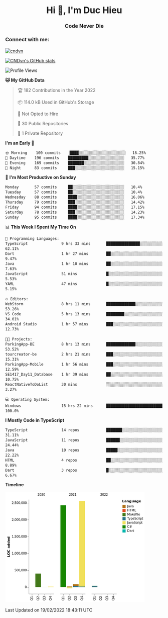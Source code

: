 <h1 align="center">Hi 👋, I'm Duc Hieu</h1>
<h3 align="center">Code Never Die</h3>

<h3 align="left">Connect with me:</h3>
<p align="left">
<a href="https://linkedin.com/in/cndvn" target="blank"><img align="center" src="https://img.shields.io/badge/LinkedIn-0077B5?style=for-the-badge&logo=linkedin&logoColor=white" alt="cndvn"/></a>
<!--
<a href="https://fb.com/cnd.duchieu" target="blank"><img align="center" src="https://img.shields.io/badge/Facebook-1877F2?style=for-the-badge&logo=facebook&logoColor=white" alt="cnd.duchieu"/></a>
 -->
</p>

[![CNDvn's GitHub stats](https://github-readme-stats.vercel.app/api?username=cndvn)](https://github.com/anuraghazra/github-readme-stats)

<!--START_SECTION:waka-->
![Profile Views](http://img.shields.io/badge/Profile%20Views-11-blue)

**🐱 My GitHub Data** 

> 🏆 182 Contributions in the Year 2022
 > 
> 📦 114.0 kB Used in GitHub's Storage 
 > 
> 🚫 Not Opted to Hire
 > 
> 📜 30 Public Repositories 
 > 
> 🔑 1 Private Repository 
 > 
**I'm an Early 🐤** 

```text
🌞 Morning    100 commits    ████░░░░░░░░░░░░░░░░░░░░░   18.25% 
🌆 Daytime    196 commits    █████████░░░░░░░░░░░░░░░░   35.77% 
🌃 Evening    169 commits    ███████░░░░░░░░░░░░░░░░░░   30.84% 
🌙 Night      83 commits     ███░░░░░░░░░░░░░░░░░░░░░░   15.15%

```
📅 **I'm Most Productive on Sunday** 

```text
Monday       57 commits     ██░░░░░░░░░░░░░░░░░░░░░░░   10.4% 
Tuesday      57 commits     ██░░░░░░░░░░░░░░░░░░░░░░░   10.4% 
Wednesday    88 commits     ████░░░░░░░░░░░░░░░░░░░░░   16.06% 
Thursday     79 commits     ███░░░░░░░░░░░░░░░░░░░░░░   14.42% 
Friday       94 commits     ████░░░░░░░░░░░░░░░░░░░░░   17.15% 
Saturday     78 commits     ███░░░░░░░░░░░░░░░░░░░░░░   14.23% 
Sunday       95 commits     ████░░░░░░░░░░░░░░░░░░░░░   17.34%

```


📊 **This Week I Spent My Time On** 

```text
💬 Programming Languages: 
TypeScript               9 hrs 33 mins       ███████████████░░░░░░░░░░   62.11% 
Dart                     1 hr 27 mins        ██░░░░░░░░░░░░░░░░░░░░░░░   9.47% 
Java                     1 hr 10 mins        ██░░░░░░░░░░░░░░░░░░░░░░░   7.63% 
JavaScript               51 mins             █░░░░░░░░░░░░░░░░░░░░░░░░   5.53% 
YAML                     47 mins             █░░░░░░░░░░░░░░░░░░░░░░░░   5.15%

🔥 Editors: 
WebStorm                 8 hrs 11 mins       █████████████░░░░░░░░░░░░   53.26% 
VS Code                  5 hrs 13 mins       ████████░░░░░░░░░░░░░░░░░   34.01% 
Android Studio           1 hr 57 mins        ███░░░░░░░░░░░░░░░░░░░░░░   12.73%

🐱‍💻 Projects: 
ParkingApp-BE            8 hrs 13 mins       █████████████░░░░░░░░░░░░   53.52% 
tourcreator-be           2 hrs 21 mins       ███░░░░░░░░░░░░░░░░░░░░░░   15.31% 
ParkingApp-Mobile        1 hr 56 mins        ███░░░░░░░░░░░░░░░░░░░░░░   12.59% 
SE1417_Day11_Database    1 hr 39 mins        ██░░░░░░░░░░░░░░░░░░░░░░░   10.75% 
ReactNativeToDoList      30 mins             ░░░░░░░░░░░░░░░░░░░░░░░░░   3.27%

💻 Operating System: 
Windows                  15 hrs 22 mins      █████████████████████████   100.0%

```

**I Mostly Code in TypeScript** 

```text
TypeScript               14 repos            ███████░░░░░░░░░░░░░░░░░░   31.11% 
JavaScript               11 repos            ██████░░░░░░░░░░░░░░░░░░░   24.44% 
Java                     10 repos            █████░░░░░░░░░░░░░░░░░░░░   22.22% 
HTML                     4 repos             ██░░░░░░░░░░░░░░░░░░░░░░░   8.89% 
Dart                     3 repos             █░░░░░░░░░░░░░░░░░░░░░░░░   6.67%

```


**Timeline**

![Chart not found](https://raw.githubusercontent.com/CNDvn/CNDvn/main/charts/bar_graph.png) 


 Last Updated on 19/02/2022 18:43:11 UTC
<!--END_SECTION:waka-->
